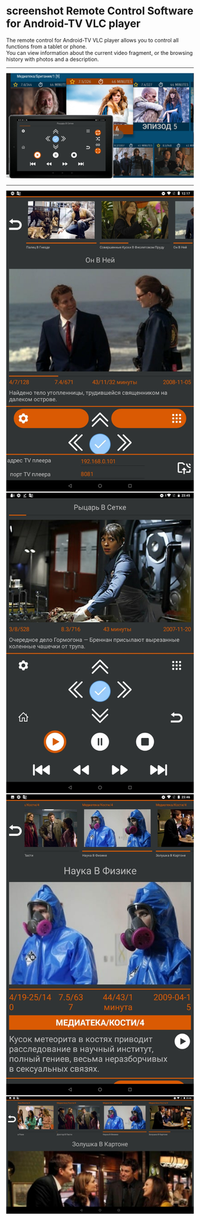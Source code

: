 
# screenshot Remote Control Software for Android-TV VLC player

The remote control for Android-TV VLC player allows you to control all functions from a tablet or phone.  
You can view information about the current video fragment, or the browsing history with photos and a description.  

---

![tablet or phone remote for Android-TV- screencap 1](img/atvremote-poster.png)

---

![tablet or phone remote for Android-TV- screencap 2](img/atvremote-1802668.png)
![tablet or phone remote for Android-TV- screencap 3](img/atvremote-4507434.png)
![tablet or phone remote for Android-TV- screencap 5](img/atvremote-4654638.png)
![tablet or phone remote for Android-TV- screencap 4](img/atvremote-4604295.png)

